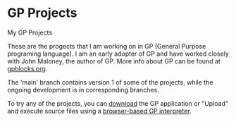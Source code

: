# GP Projects
My GP Projects

These are the progects that I am working on in GP (General Purpose programing language).
I am an early adopter of GP and have worked closely with John Maloney, the author of GP.
More info about GP can be found at [gpblocks.org](https://gpblocks.org).

The 'main' branch contains version 1 of some of the projects, while the ongoing development is in corresponding branches.

To try any of the projects, you can [download](https://gpblocks.org/download) the GP application or
"Upload" and execute source files using a [browser-based GP interpreter](https://gpblocks.org/run/gp.html).
